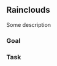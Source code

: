 <script>
  import Exercise from '$lib/components/Exercise.svelte';
  import Solution from '$lib/components/Solution.svelte';
  import Rainclouds from '$lib/excercises/303-rainclouds/App.svelte';
</script>

## Rainclouds

Some description

### Goal

<Rainclouds />

### Task

<Exercise id="4f95fc05ff2b4484b691cd80005ad43b" /> 

<Solution id="08936b3310d94cb09294c2fd1f80fbb9" />


